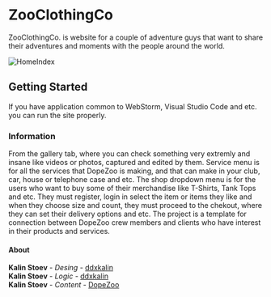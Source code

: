 # ZooClothingCo

ZooClothingCo. is website for a couple of adventure guys that want to share their adventures and moments with the people around the world. 

![HomeIndex](https://imgur.com/0icyKis.jpg)

## Getting Started

If you have application common to WebStorm, Visual Studio Code and etc. you can run the site properly.

### Information 
From the gallery tab, where you can check something very extremly and insane like videos or photos, captured and edited by them. Service menu is for all the services that DopeZoo is making, and that can make in your club, car, house or telephone case and etc. The shop dropdown menu is for the users who want to buy some of their merchandise like T-Shirts, Tank Tops and etc. They must register, login in select the item or items they like and when they choose size and count, they must proceed to the chekout, where they can set their delivery options and etc.
The project is a template for connection between DopeZoo crew members and clients who have interest in their products and services.

#### About
 **Kalin Stoev** - *Desing* - [ddxkalin](https://github.com/ddxkalin) <br />
 **Kalin Stoev** - *Logic* - [ddxkalin](https://github.com/ddxkalin) <br />
 **Kalin Stoev** - *Content* - [DopeZoo](www.instagram.com/dope_zoo)
 
